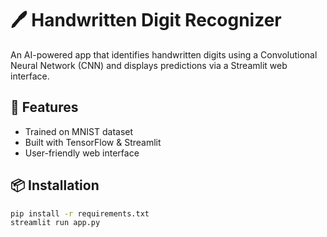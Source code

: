 # 🖊️ Handwritten Digit Recognizer

An AI-powered app that identifies handwritten digits using a Convolutional Neural Network (CNN) and displays predictions via a Streamlit web interface.

## 🚀 Features
- Trained on MNIST dataset
- Built with TensorFlow & Streamlit
- User-friendly web interface

## 📦 Installation
```bash
pip install -r requirements.txt
streamlit run app.py
